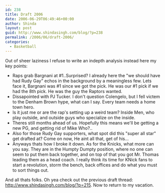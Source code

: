 ```yaml
---
id: 238
title: Draft 2006
date: 2006-06-29T06:49:46+00:00
author: Shinda
layout: post
guid: http://www.shindasingh.com/blog/?p=238
permalink: /2006/06/draft-2006/
categories:
  - Basketball
---
```

Out of sheer laziness I refuse to write an indepth analysis instead here my key points:

  * Raps grab Bargnani at #1..Surprised? I already here the "we should have had Rudy Gay" echos in the background by a meaningless few. Lets face it, Bargnani was #1 since we got the pick. He was our #1 pick if we had the 8th pick. He was the guy the Raptors wanted.
  * Dissapointed with PJ Tucker. I don't question Colengelo, but I fell victem to the Denham Brown hype, what can I say. Every team needs a home town hero.
  * Is it just me or are the rap's setting up a weird team? Inside Men, who play outside, and outside guys who specialize on the inside.
  * Theres still months ahead of us. Hopefully this means we'll be getting a new PG, and getting rid of Mike Who?..
  * Also for those Rudy Gay supporters, what spot did this "super all star" get drafted at? Come on now, He aint all that, get of his...
  * Anyways thats how I broke it down. As for the Knicks, what more can you say. They are in the Humpty Dumpty position, where no one can seem to put them back together, and on top of that you got Mr. Thomas leading them as a head coach. I really think its time for KNick fans to start a revolution, storm the bench, back offices and do what you must to sort things out.

And all thats folks. Oh yea check out the previous draft thread: http://www.shindasingh.com/blog/?p=215. Now to return to my vacation.